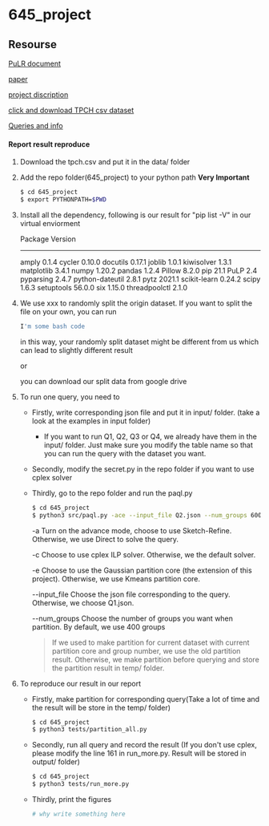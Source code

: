 # 645_project

## Resourse

[PuLR document](https://pypi.org/project/PuLP/)

[paper](http://avid.cs.umass.edu/courses/645/s2021/project/scalable-paql.pdf)

[project discription](http://avid.cs.umass.edu/courses/645/s2021/project/project-paql.pdf)

[click and download TPCH csv dataset](http://avid.cs.umass.edu/courses/645/s2021/project/paql_data/tpch.csv)

[Queries and info](http://avid.cs.umass.edu/courses/645/s2021/project/paql_data/README.txt)


#### Report result reproduce

1. Download the tpch.csv and put it in the data/ folder

2. Add the repo folder(645_project) to your python path **Very Important**
    ```bash
    $ cd 645_project
    $ export PYTHONPATH=$PWD
    ```

3. Install all the dependency, following is our result for "pip list -V" in our virtual enviorment
    
   Package         Version
   --------------- -------
   amply               0.1.4
   cycler                0.10.0
   docutils            0.17.1
   joblib                1.0.1
   kiwisolver        1.3.1
   matplotlib        3.4.1
   numpy              1.20.2
   pandas              1.2.4
   Pillow                 8.2.0
   pip                      21.1
   PuLP                   2.4
   pyparsing           2.4.7
   python-dateutil 2.8.1
   pytz                     2021.1
   scikit-learn         0.24.2
   scipy                    1.6.3
   setuptools          56.0.0
   six                        1.15.0
   threadpoolctl     2.1.0
   
4. We use xxx to randomly split the origin dataset. If you want to split the file on your own, you can
   run 

   ```bash
   I'm some bash code
   ```
    in this way, your randomly split dataset might be different from us which can lead to slightly different result

    or 

    you can download our split data from google drive

5. To run one query, you need to 

    - Firstly, write corresponding json file and put it in input/ folder. (take a look at the examples in input folder)
      - If you want to run Q1, Q2, Q3 or Q4, we already have them in the input/ folder.  Just make sure you modify the table name so that you can run the query with the dataset you want.

    - Secondly, modify the secret.py in the repo folder if you want to use cplex solver

    - Thirdly, go to the repo folder and run the paql.py

      ```bash
      $ cd 645_project
      $ python3 src/paql.py -ace --input_file Q2.json --num_groups 600
      ```

      \-a                                  Turn on the advance mode, choose to use Sketch-Refine. Otherwise, we use Direct to solve the query. 

      -c                                  Choose to use cplex ILP solver. Otherwise, we the default solver.

      -e                                 Choose to use the Gaussian partition core (the extension of this project). Otherwise, we use Kmeans partition core.

      --input_file                 Choose the json file corresponding to the query. Otherwise, we choose Q1.json.

      --num_groups           Choose the number of groups you want when partition. By default, we use 400 groups

      > If we used to make partition for current dataset with current partition core and group number, we use the old partition result. Otherwise, we  make partition before querying and store the partition result in temp/ folder.

6. To reproduce our result in our report

   - Firstly, make partition for corresponding query(Take a lot of time and the result will be store in the temp/ folder)

     ```bash
     $ cd 645_project
     $ python3 tests/partition_all.py
     ```

   - Secondly, run all query and record the result (If you don't use cplex, please modify the line 161 in run_more.py. Result will be stored in output/ folder)

     ```bash
     $ cd 645_project
     $ python3 tests/run_more.py
     ```

   - Thirdly, print the figures

     ```bash
     # why write something here
     ```


